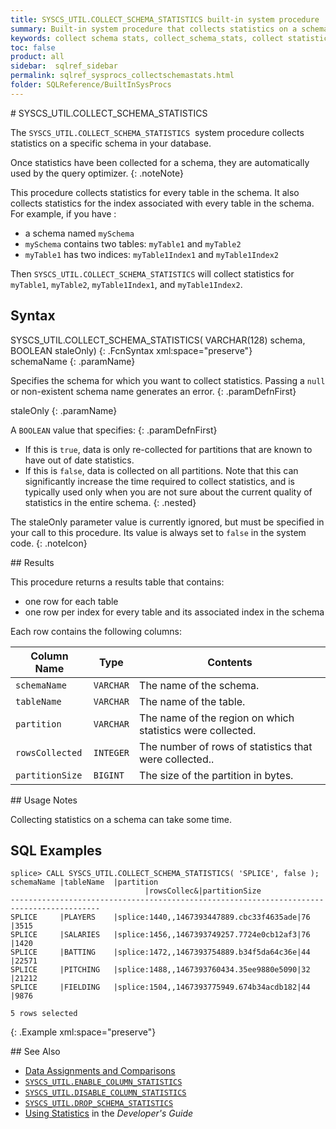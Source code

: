 ```yaml
---
title: SYSCS_UTIL.COLLECT_SCHEMA_STATISTICS built-in system procedure
summary: Built-in system procedure that collects statistics on a schema.
keywords: collect schema stats, collect_schema_stats, collect statistics
toc: false
product: all
sidebar:  sqlref_sidebar
permalink: sqlref_sysprocs_collectschemastats.html
folder: SQLReference/BuiltInSysProcs
---
```

<section>
<div class="TopicContent" data-swiftype-index="true" markdown="1">
# SYSCS_UTIL.COLLECT_SCHEMA_STATISTICS

The `SYSCS_UTIL.COLLECT_SCHEMA_STATISTICS`  system procedure collects
statistics on a specific schema in your database.

Once statistics have been collected for a schema, they are automatically
used by the query optimizer.
{: .noteNote}

This procedure collects statistics for every table in the schema. It
also collects statistics for the index associated with every table in
the schema. For example, if you have :

* a schema named `mySchema`
* `mySchema` contains two tables: `myTable1` and `myTable2`
* `myTable1` has two indices: `myTable1Index1` and `myTable1Index2`

Then `SYSCS_UTIL.COLLECT_SCHEMA_STATISTICS` will collect statistics for
`myTable1`, `myTable2`, `myTable1Index1`, and `myTable1Index2`.

## Syntax

<div class="fcnWrapperWide" markdown="1">
    SYSCS_UTIL.COLLECT_SCHEMA_STATISTICS( VARCHAR(128) schema,
                                          BOOLEAN staleOnly)
{: .FcnSyntax xml:space="preserve"}

</div>
<div class="paramList" markdown="1">
schemaName
{: .paramName}

Specifies the schema for which you want to collect statistics. Passing a
`null` or non-existent schema name generates an error.
{: .paramDefnFirst}

staleOnly
{: .paramName}

A `BOOLEAN` value that specifies:
{: .paramDefnFirst}

* If this is `true`, data is only re-collected for partitions that are
  known to have out of date statistics.
* If this is `false`, data is collected on all partitions. <span
  class="Highlighted">Note</span> that this can significantly increase
  the time required to collect statistics, and is typically used only
  when you are not sure about the current quality of statistics in the
  entire schema.
{: .nested}

The <span class="CodeItalicFont">staleOnly</span> parameter value is
currently ignored, but must be specified in your call to this procedure.
Its value is always set to `false` in the system code.
{: .noteIcon}

</div>
## Results

This procedure returns a results table that contains:

* one row for each table
* one row per index for every table and its associated index in the
  schema

Each row contains the following columns:

<table summary="Columns in Collect_Schema_Statistics results display">
                <col />
                <col />
                <col />
                <thead>
                    <tr>
                        <th>Column Name</th>
                        <th>Type</th>
                        <th>Contents</th>
                    </tr>
                </thead>
                <tbody>
                    <tr>
                        <td><code>schemaName</code></td>
                        <td><code>VARCHAR</code></td>
                        <td>The name of the schema.</td>
                    </tr>
                    <tr>
                        <td><code>tableName</code></td>
                        <td><code>VARCHAR</code></td>
                        <td>The name of the table.</td>
                    </tr>
                    <tr>
                        <td><code>partition</code></td>
                        <td><code>VARCHAR</code></td>
                        <td>The name of the region on which statistics were collected.</td>
                    </tr>
                    <tr>
                        <td><code>rowsCollected</code></td>
                        <td><code>INTEGER</code></td>
                        <td>The number of rows of statistics that were collected..</td>
                    </tr>
                    <tr>
                        <td><code>partitionSize</code></td>
                        <td><code>BIGINT</code></td>
                        <td>The size of the partition in bytes.</td>
                    </tr>
                </tbody>
            </table>
## Usage Notes

Collecting statistics on a schema can take some time.

## SQL Examples

<div class="preWrapperWide" markdown="1">

    splice> CALL SYSCS_UTIL.COLLECT_SCHEMA_STATISTICS( 'SPLICE', false );
    schemaName |tableName  |partition                               |rowsCollec&|partitionSize
    ------------------------------------------------------------------------------------------
    SPLICE     |PLAYERS    |splice:1440,,1467393447889.cbc33f4635ade|76         |3515       
    SPLICE     |SALARIES   |splice:1456,,1467393749257.7724e0cb12af3|76         |1420
    SPLICE     |BATTING    |splice:1472,,1467393754889.b34f5da64c36e|44         |22571        
    SPLICE     |PITCHING   |splice:1488,,1467393760434.35ee9880e5090|32         |21212
    SPLICE     |FIELDING   |splice:1504,,1467393775949.674b34acdb182|44         |9876

    5 rows selected
{: .Example xml:space="preserve"}

</div>
## See Also

* [Data Assignments and
  Comparisons](sqlref_datatypes_compatability.html)
* [`SYSCS_UTIL.ENABLE_COLUMN_STATISTICS`](sqlref_sysprocs_enablecolumnstats.html)
* [`SYSCS_UTIL.DISABLE_COLUMN_STATISTICS`](sqlref_sysprocs_disablecolumnstats.html)
* [`SYSCS_UTIL.DROP_SCHEMA_STATISTICS`](sqlref_sysprocs_dropschemastats.html)
* [Using Statistics](developers_tuning_usingstats.html) in the
  *Developer's Guide*

</div>
</section>
